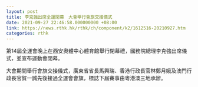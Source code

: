 ```yaml
---
layout: post
title: 李克強出席全運閉幕　大會舉行會旗交接儀式
date: 2021-09-27 22:46:58.000000000 +08:00
link: https://news.rthk.hk/rthk/ch/component/k2/1612516-20210927.htm
categories: rthk
---
```


第14屆全運會晚上在西安奧體中心體育館舉行閉幕禮，國務院總理李克強出席儀式，並宣布運動會閉幕。

大會期間舉行會旗交接儀式，廣東省省長馬興瑞、香港行政長官林鄭月娥及澳門行政長官賀一誠先後接過全運會會旗，標誌下屆賽事由粵港澳三地承辦。
